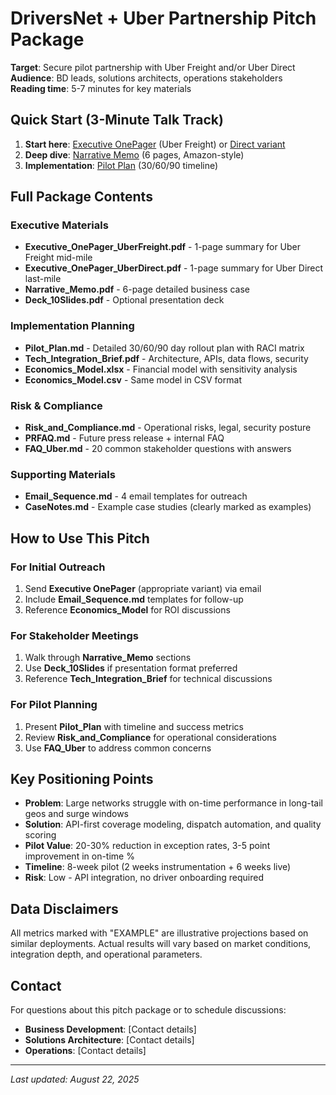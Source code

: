 # DriversNet + Uber Partnership Pitch Package

**Target**: Secure pilot partnership with Uber Freight and/or Uber Direct  
**Audience**: BD leads, solutions architects, operations stakeholders  
**Reading time**: 5-7 minutes for key materials

## Quick Start (3-Minute Talk Track)

1. **Start here**: [Executive OnePager](./Executive_OnePager_UberFreight.pdf) (Uber Freight) or [Direct variant](./Executive_OnePager_UberDirect.pdf)
2. **Deep dive**: [Narrative Memo](./Narrative_Memo.pdf) (6 pages, Amazon-style)
3. **Implementation**: [Pilot Plan](./Pilot_Plan.md) (30/60/90 timeline)

## Full Package Contents

### Executive Materials
- **Executive_OnePager_UberFreight.pdf** - 1-page summary for Uber Freight mid-mile
- **Executive_OnePager_UberDirect.pdf** - 1-page summary for Uber Direct last-mile
- **Narrative_Memo.pdf** - 6-page detailed business case
- **Deck_10Slides.pdf** - Optional presentation deck

### Implementation Planning
- **Pilot_Plan.md** - Detailed 30/60/90 day rollout plan with RACI matrix
- **Tech_Integration_Brief.pdf** - Architecture, APIs, data flows, security
- **Economics_Model.xlsx** - Financial model with sensitivity analysis
- **Economics_Model.csv** - Same model in CSV format

### Risk & Compliance
- **Risk_and_Compliance.md** - Operational risks, legal, security posture
- **PRFAQ.md** - Future press release + internal FAQ
- **FAQ_Uber.md** - 20 common stakeholder questions with answers

### Supporting Materials
- **Email_Sequence.md** - 4 email templates for outreach
- **CaseNotes.md** - Example case studies (clearly marked as examples)

## How to Use This Pitch

### For Initial Outreach
1. Send **Executive OnePager** (appropriate variant) via email
2. Include **Email_Sequence.md** templates for follow-up
3. Reference **Economics_Model** for ROI discussions

### For Stakeholder Meetings
1. Walk through **Narrative_Memo** sections
2. Use **Deck_10Slides** if presentation format preferred
3. Reference **Tech_Integration_Brief** for technical discussions

### For Pilot Planning
1. Present **Pilot_Plan** with timeline and success metrics
2. Review **Risk_and_Compliance** for operational considerations
3. Use **FAQ_Uber** to address common concerns

## Key Positioning Points

- **Problem**: Large networks struggle with on-time performance in long-tail geos and surge windows
- **Solution**: API-first coverage modeling, dispatch automation, and quality scoring
- **Pilot Value**: 20-30% reduction in exception rates, 3-5 point improvement in on-time %
- **Timeline**: 8-week pilot (2 weeks instrumentation + 6 weeks live)
- **Risk**: Low - API integration, no driver onboarding required

## Data Disclaimers

All metrics marked with "EXAMPLE" are illustrative projections based on similar deployments. Actual results will vary based on market conditions, integration depth, and operational parameters.

## Contact

For questions about this pitch package or to schedule discussions:
- **Business Development**: [Contact details]
- **Solutions Architecture**: [Contact details]
- **Operations**: [Contact details]

---
*Last updated: August 22, 2025*